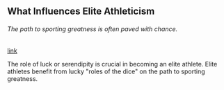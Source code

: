 ## What Influences Elite Athleticism

###### The path to sporting greatness is often paved with chance.

[link](https://www.psychologytoday.com/intl/blog/how-athletes-are-made/202101/what-influences-elite-athleticism)

The role of luck or serendipity is crucial in becoming an elite athlete. Elite athletes benefit from lucky "roles of the dice" on the path to sporting greatness.
